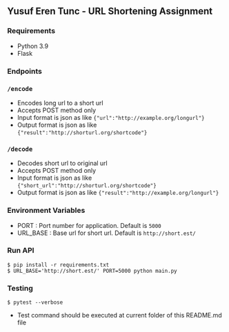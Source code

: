 ## Yusuf Eren Tunc - URL Shortening Assignment

### Requirements
- Python 3.9
- Flask
### Endpoints
### `/encode`
- Encodes long url to a short url
- Accepts POST method only
- Input format is json as like `{"url":"http://example.org/longurl"}`
- Output format is json as like `{"result":"http://shorturl.org/shortcode"}`
### `/decode` 
- Decodes short url to original url
- Accepts POST method only 
- Input format is json as like `{"short_url":"http://shorturl.org/shortcode"}`
- Output format is json as like `{"result":"http://example.org/longurl"}`
### Environment Variables
- PORT : Port number for application. Default is `5000` 
- URL_BASE : Base url for short url. Default is `http://short.est/`
### Run API
```
$ pip install -r requirements.txt
$ URL_BASE='http://short.est/' PORT=5000 python main.py
```
### Testing
```
$ pytest --verbose
```
- Test command should be executed at current folder of this README.md file